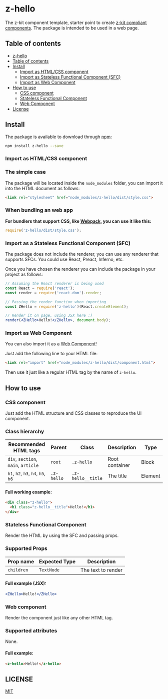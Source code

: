 # <a name="z-hello"></a> z-hello

The z-kit component template, starter point to create [z-kit compliant components](https://github.com/z-kit/guide). The package is intended to be used in a web page.

## <a name="toc"></a> Table of contents

- [z-hello](#z-hello)
- [Table of contents](#toc)
- [Install](#install)
  - [Import as HTML/CSS component](#import-css)
  - [Import as Stateless Functional Component (SFC)](#import-sfc)
  - [Import as Web Component](#import-wc)
- [How to use](#howto)
  - [CSS component](#css)
  - [Stateless Functional Component](#sfc)
  - [Web Component](#wc)
- [License](#license)

## <a name="install"></a> Install

The package is available to download through [npm](https://npmjs.com):

```bash
npm install z-hello --save
```

### <a name="import-css"></a> Import as HTML/CSS component

### The simple case

The package will be located inside the `node_modules` folder, you can import it into the HTML document as follows:

```html
<link rel="stylesheet" href="node_modules/z-hello/dist/style.css">
```

### When bundling an web app

**For bundlers that support CSS, like [Webpack](https://webpack.github.io/), you can use it like this:**

```javascript
require('z-hello/dist/style.css');
```

### <a name="import-sfc"></a> Import as a Stateless Functional Component (SFC)

The package does not include the renderer, you can use any renderer that supports SFCs. You could use React, Preact, Inferno, etc.

Once you have chosen the renderer you can include the package in your project as follows:

```jsx
// Assuming the React renderer is being used
const React = require('react');
const render = require('react-dom').render;

// Passing the render function when importing
const ZHello = require('z-hello')(React.createElement);

// Render it on page, using JSX here :)
render(<ZHello>Hello!</ZHello>, document.body);
```

### <a name="import-wc"></a> Import as Web Component

You can also import it as a [Web Component](https://developer.mozilla.org/en-US/docs/Web/Web_Components)!

Just add the following line to your HTML file:

```html
<link rel="import" href="node_modules/z-hello/dist/component.html">
```

Then use it just like a regular HTML tag by the name of `z-hello`.

## <a name="howto"></a> How to use

### <a name="css"></a> CSS component

Just add the HTML structure and CSS classes to reproduce the UI component.

### Class hierarchy

| Recommended HTML tags                   | Parent     | Class             | Description    | Type      |
|-----------------------------------------|------------|-------------------|----------------|-----------|
| `div`, `section`, `main`, `article`     | `root`     | `.z-hello`        | Root container | Block     |
| `h1`, `h2`, `h3`, `h4`, `h5`, `h6`      | `.z-hello` | `.z-hello__title` | The title      | Element   |

#### Full working example:

```html
<div class="z-hello">
  <h1 class="z-hello__title">Hello!</h1>
</div>
```

### <a name="sfc"></a> Stateless Functional Component

Render the HTML by using the SFC and passing props.

### Supported Props

| Prop name               | Expected Type      | Description             |
|-------------------------|--------------------|-------------------------|
| `children`              | `TextNode`         | The text to render      |

#### Full example (JSX):

```jsx
<ZHello>Hello!</ZHello>
```

### <a name="wc"></a> Web component

Render the component just like any other HTML tag.

### Supported attributes

None.

#### Full example:

```html
<z-hello>Hello!</z-hello>
```

## <a name="license"></a> LICENSE

[MIT](LICENSE)